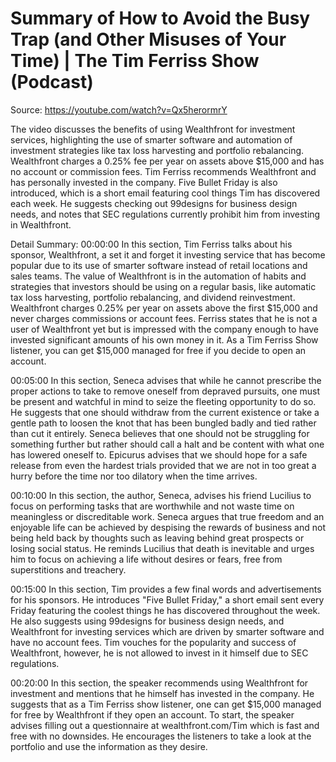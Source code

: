 # Summary of How to Avoid the Busy Trap (and Other Misuses of Your Time) | The Tim Ferriss Show (Podcast)

Source: https://youtube.com/watch?v=Qx5herormrY

The video discusses the benefits of using Wealthfront for investment services, highlighting the use of smarter software and automation of investment strategies like tax loss harvesting and portfolio rebalancing. Wealthfront charges a 0.25% fee per year on assets above $15,000 and has no account or commission fees. Tim Ferriss recommends Wealthfront and has personally invested in the company. Five Bullet Friday is also introduced, which is a short email featuring cool things Tim has discovered each week. He suggests checking out 99designs for business design needs, and notes that SEC regulations currently prohibit him from investing in Wealthfront.

Detail Summary: 
00:00:00
In this section, Tim Ferriss talks about his sponsor, Wealthfront, a set it and forget it investing service that has become popular due to its use of smarter software instead of retail locations and sales teams. The value of Wealthfront is in the automation of habits and strategies that investors should be using on a regular basis, like automatic tax loss harvesting, portfolio rebalancing, and dividend reinvestment. Wealthfront charges 0.25% per year on assets above the first $15,000 and never charges commissions or account fees. Ferriss states that he is not a user of Wealthfront yet but is impressed with the company enough to have invested significant amounts of his own money in it. As a Tim Ferriss Show listener, you can get $15,000 managed for free if you decide to open an account.

00:05:00
In this section, Seneca advises that while he cannot prescribe the proper actions to take to remove oneself from depraved pursuits, one must be present and watchful in mind to seize the fleeting opportunity to do so. He suggests that one should withdraw from the current existence or take a gentle path to loosen the knot that has been bungled badly and tied rather than cut it entirely. Seneca believes that one should not be struggling for something further but rather should call a halt and be content with what one has lowered oneself to. Epicurus advises that we should hope for a safe release from even the hardest trials provided that we are not in too great a hurry before the time nor too dilatory when the time arrives.

00:10:00
In this section, the author, Seneca, advises his friend Lucilius to focus on performing tasks that are worthwhile and not waste time on meaningless or discreditable work. Seneca argues that true freedom and an enjoyable life can be achieved by despising the rewards of business and not being held back by thoughts such as leaving behind great prospects or losing social status. He reminds Lucilius that death is inevitable and urges him to focus on achieving a life without desires or fears, free from superstitions and treachery.

00:15:00
In this section, Tim provides a few final words and advertisements for his sponsors. He introduces "Five Bullet Friday," a short email sent every Friday featuring the coolest things he has discovered throughout the week. He also suggests using 99designs for business design needs, and Wealthfront for investing services which are driven by smarter software and have no account fees. Tim vouches for the popularity and success of Wealthfront, however, he is not allowed to invest in it himself due to SEC regulations.

00:20:00
In this section, the speaker recommends using Wealthfront for investment and mentions that he himself has invested in the company. He suggests that as a Tim Ferriss show listener, one can get $15,000 managed for free by Wealthfront if they open an account. To start, the speaker advises filling out a questionnaire at wealthfront.com/Tim which is fast and free with no downsides. He encourages the listeners to take a look at the portfolio and use the information as they desire.

